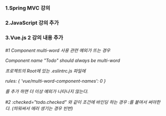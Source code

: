 <H3>1.Spring MVC 강의

<H3>2.JavaScript 강의 추가

<H3>3.Vue.js 2 강의 내용 추가
<H6>
#1 Component multi-word 사용 관련 예외가 뜨는 경우 

Component name "Todo" should always be multi-word

프로젝트의 Root에 있는 .eslintrc.js 파일에

rules: {
'vue/multi-word-component-names': 0
}

를 추가 하면 더 이상 예외가 나타나지 않는다.

#2 :checked="todo.checked" 와 같이 조건에 바인딩 하는 경우 :를 붙여서 써야한다. (띄워써서 에러 생기는 경우 빈번)</H6>






